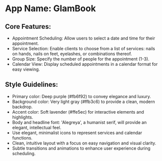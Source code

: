 # **App Name**: GlamBook

## Core Features:

- Appointment Scheduling: Allow users to select a date and time for their appointment.
- Service Selection: Enable clients to choose from a list of services: nails on hands, nails on feet, eyelashes, or combinations thereof.
- Group Size: Specify the number of people for the appointment (1-3).
- Calendar View: Display scheduled appointments in a calendar format for easy viewing.

## Style Guidelines:

- Primary color: Deep purple (#fb6f92) to convey elegance and luxury.
- Background color: Very light gray (#ffb3c6) to provide a clean, modern backdrop.
- Accent color: Soft lavender (#ffe5ec) for interactive elements and highlights.
- Body and headline font: 'Alegreya', a humanist serif, will provide an elegant, intellectual feel.
- Use elegant, minimalist icons to represent services and calendar functions.
- Clean, intuitive layout with a focus on easy navigation and visual clarity.
- Subtle transitions and animations to enhance user experience during scheduling.